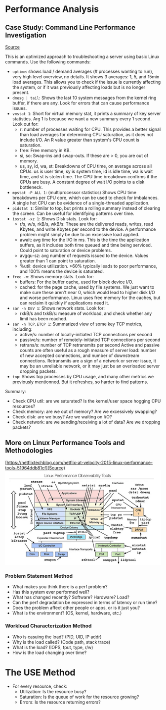 # Performance Analysis

## Case Study: Command Line Performance Investigation
[Source](https://netflixtechblog.com/linux-performance-analysis-in-60-000-milliseconds-accc10403c55)


This is an optimized approach to troubleshooting a server using basic Linux commands. Use the following commands:
- `uptime`: shows load / demand averages (# processes wanting to run), very high level overview, no details. It shows 3 averages: 1, 5, and 15min load averages. This allows you to check if the issue is currently affecting the system, or if it was previously affecting loads but is no longer present.
- `dmesg | tail`: Shows the last 10 system messages from the kernel ring buffer, if there are any. Look for errors that can cause performance issues.
- `vmstat 1`: Short for virtual memory stat, it prints a summary of key server statistics. Arg 1 is because we want a new summary every 1 second. Look out for:
    - r: number of processes waiting for CPU. This provides a better signal than load averages for determining CPU saturation, as it does not include I/O. An R value greater than system's CPU count is saturation.
    - free: Free memory in KB.
    - si, so: Swap-ins and swap-outs. If these are > 0, you are out of memory.
    - us, sy, id, wa, st: Breakdowns of CPU time, on average across all CPUs. us is user time, sy is system time, id is idle time, wa is wait time, and st is stolen time. The CPU time breakdown confirms if the CPUs are busy. A constant degree of wait I/O points to a disk bottleneck. 
- `mpstat -P ALL 1`: (multiprocessor statistics) Shows CPU time breakdowns per CPU core, which can be used to check for imbalances. A single hot CPU can be evidence of a single-threaded application.
- `pidstat 1`: Similar to top, but prints a rolling summary instead of clearing the screen. Can be useful for identifying patterns over time.
- `iostat -xz 1`: Shows Disk stats. Look for:
    - r/s, w/s, rkB/s, wkB/s: These are the delivered reads, writes, read Kbytes, and write Kbytes per second to the device. A performance problem might simply be due to an excessive load applied.
    - await: avg time for the I/O in ms. This is the time the application suffers, as it includes both time queued and time being serviced. Could point to saturation or device problems.
    - avgqu-sz: avg number of requests issued to the device. Values greater than 1 can point to saturation.
    - %util: device utilization. >60% typically leads to poor performance, and 100% means the device is saturated.
- `free -m`: Shows memory stats. Look for:
    - buffers: For the buffer cache, used for block device I/O.
    - cached: for the page cache, used by file systems.
    We just want to make sure these aren't near 0, which would lead to higher disk I/O and worse performance. Linux uses free memory for the caches, but can reclaim it quickly if applications need it. 
- `sar -n DEV 1`: Shows network stats. Look for:
    - rxkB/s and txkB/s: measure of workload, and check whether any limit has been reached.
- `sar -n TCP,ETCP 1`: Summarized view of some key TCP metrics, including:
    - active/s: number of locally-initiated TCP connections per second
    - passive/s: number of remotely-initiated TCP connections per second
    - retrans/s: number of TCP retransmits per second
    Active and passive counts are often useful as a rough measure of server load: number of new accepted connections, and number of downstream connections. Retransmits are a sign of a network or server issue, it may be an unreliable network, or it may just be an overloaded server dropping packets. 
- `top`: Shows top processes by CPU usage, and many other metrics we previously mentionned. But it refreshes, so harder to find patterns.

Summary:
- Check CPU util: are we saturated? Is the kernel/user space hogging CPU resources?
- Check memory: are we out of memory? Are we excessively swapping? 
- Check disk: are we busy? Are we waiting on I/O?
- Check network: are we sending/receiving a lot of data? Are we dropping packets?

## More on Linux Performance Tools and Methodologies
[https://netflixtechblog.com/netflix-at-velocity-2015-linux-performance-tools-51964ddb81cf](Source)
![alt text](static/image.png)

### Problem Statement Method
- What makes you think there is a perf problem?
- Has this system ever performed well?
- What has changed recently? Software? Hardware? Load?
- Can the perf degradation be expressed in terms of latency or run time?
- Does the problem affect other people or apps, or is it just you?
- What is the environment? (OS, kernel, hardware, etc.)

### Workload Characterization Method
- Who is casuing the load? (PID, UID, IP addr)
- Why is the load called? (Code path, stack trace)
- What is the load? (IOPS, tput, type, r/w)
- How is the load changing over time? 

# The USE Method
- For every resource, check:
    - Utilization: Is the resource busy?
    - Saturation: Is the queue of work for the resource growing?
    - Errors: Is the resource returning errors?

